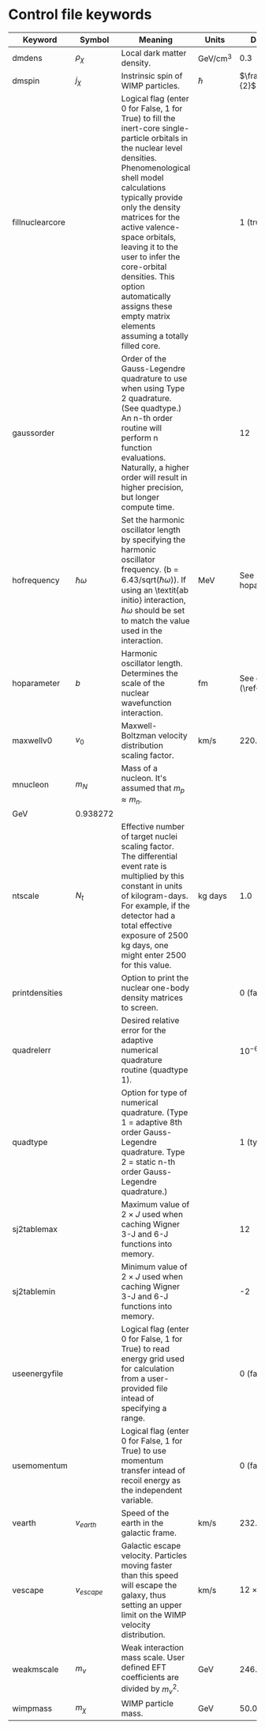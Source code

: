 # Control file keywords

| Keyword | Symbol | Meaning | Units | Default |
| --------- | --- | --------------------------- | ---- | ----- |
| dmdens  | $\rho_\chi$ | Local dark matter density. | GeV/cm$^3$ | 0.3 |
| dmspin  | $j_\chi$    | Instrinsic spin of WIMP particles. | $\hbar$ | $\frac{1}{2}$ |
| fillnuclearcore | | Logical flag (enter 0 for False, 1 for True) to fill the inert-core single-particle orbitals in the nuclear level densities. Phenomenological shell model calculations typically provide only the density matrices for the active valence-space orbitals, leaving it to the user to infer the core-orbital densities. This option automatically assigns these empty matrix elements assuming a totally filled core. | | 1 (true) |
| gaussorder | | Order of the Gauss-Legendre quadrature to use when using Type 2 quadrature. (See quadtype.) An n-th order routine will perform n function evaluations.  Naturally, a higher order will result in higher precision, but longer compute time. | | 12 |
| hofrequency | $\hbar \omega$ | Set the harmonic oscillator length by specifying the harmonic oscillator frequency. (b = 6.43/sqrt($\hbar\omega$)). If using an \textit{ab initio} interaction, $\hbar \omega$ should be set to match the value used in the interaction. | MeV | See hoparameter. |
| hoparameter | $b$ | Harmonic oscillator length. Determines the scale of the nuclear wavefunction interaction. | fm | See eqn. (\ref{bho}). |
|  maxwellv0 | $v_0$ | Maxwell-Boltzman velocity distribution scaling factor. | km/s | 220.0 |
|  mnucleon | $m_N$ | Mass of a nucleon. It's assumed that $m_p\approx m_n$. |
  GeV | 0.938272 |
|  ntscale | $N_t$ | Effective number of target nuclei scaling factor. The differential event rate is multiplied by this constant in units of kilogram-days. For example, if the detector had a total effective exposure of 2500 kg days, one might enter 2500 for this value. | kg days | 1.0 |
| printdensities | | Option to print the nuclear one-body density matrices to screen. | | 0 (false) |
|  quadrelerr |  | Desired relative error for the adaptive numerical quadrature routine (quadtype 1).  | | $10^{-6}$ |
|  quadtype | | Option for type of numerical quadrature. (Type 1 = adaptive 8th order Gauss-Legendre quadrature.  Type 2 = static n-th order Gauss-Legendre quadrature.) || 1 (type 1) |
|  sj2tablemax | | Maximum value of $2\times J$ used when caching Wigner 3-J and 6-J functions into memory. | | 12 |
|  sj2tablemin | | Minimum value of $2\times J$ used when caching Wigner 3-J and 6-J functions into memory. | | -2 |
|  useenergyfile | | Logical flag (enter 0 for False, 1 for True) to read energy grid used for calculation from a user-provided file intead of specifying a range. | | 0 (false) |
|  usemomentum | | Logical flag (enter 0 for False, 1 for True) to use momentum transfer intead of recoil energy as the independent variable. | |0 (false) |
|  vearth | $v_{earth}$ | Speed of the earth in the galactic frame. | km/s | 232.0 |
|  vescape | $v_{escape}$ | Galactic escape velocity. Particles moving faster than this speed will escape the galaxy, thus setting an upper limit on the WIMP velocity distribution. | km/s | 12 $\times\ v_{scale}$ |
|  weakmscale | $m_v$ | Weak interaction mass scale. User defined EFT coefficients are divided by $m_v^2$. | GeV | 246.2 |
|  wimpmass | $m_\chi$ | WIMP particle mass. | GeV | 50.0 |
